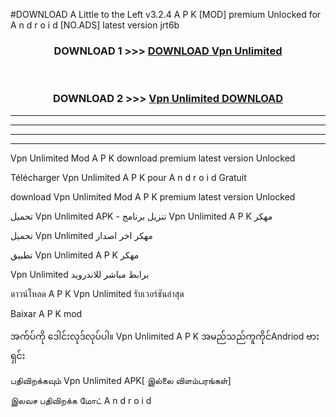 #DOWNLOAD A Little to the Left v3.2.4 A P K [MOD] premium Unlocked for A n d r o i d [NO.ADS] latest version jrt6b 



<div align="center">

<h3>DOWNLOAD 1 >>> <a href="https://getmod1.web.app/?judule=Btd Battles">DOWNLOAD Vpn Unlimited </a></h3><br>

<h3>DOWNLOAD 2 >>> <a href="https://getmod1.web.app/?judule=Btd Battles">Vpn Unlimited  DOWNLOAD </a></h3>

</div>


----------------------------------------------------------

----------------------------------------------------------

----------------------------------------------------------

----------------------------------------------------------


Vpn Unlimited  Mod A P K download premium latest version Unlocked

Télécharger Vpn Unlimited  A P K pour A n d r o i d Gratuit

download Vpn Unlimited  Mod A P K premium latest version Unlocked

تحميل Vpn Unlimited  APK - تنزيل برنامج Vpn Unlimited  A P K مهكر

تحميل Vpn Unlimited  مهكر اخر اصدار

تطبيق Vpn Unlimited  A P K مهكر

Vpn Unlimited  برابط مباشر للاندرويد

ดาวน์โหลด A P K Vpn Unlimited  รับเวอร์ชันล่าสุด

Baixar A P K mod

အက်ပ်ကို ဒေါင်းလုဒ်လုပ်ပါ။ Vpn Unlimited  A P K အမည်သည်ကူကိုင်Andriod ဗားရှင်း

பதிவிறக்கவும் Vpn Unlimited  APK[ இல்லை விளம்பரங்கள்] 
 
இலவச பதிவிறக்க மோட் A n d r o i d



